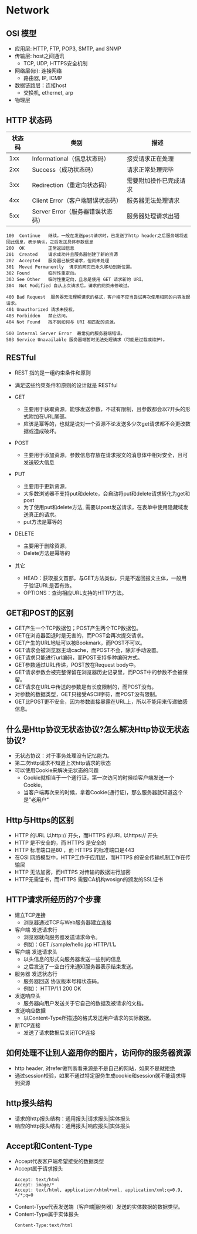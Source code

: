 # Network

## OSI 模型
* 应用层: HTTP, FTP, POP3, SMTP, and SNMP
* 传输层: host之间通讯
  * TCP, UDP, HTTPS安全机制
* 网络层(ip): 连接网络
  * 路由器, IP, ICMP
* 数据链路层：连接host
  * 交换机, ethernet, arp
* 物理层


## HTTP 状态码

| 状态码 | 类别                             | 描述                   |
| ------ | -------------------------------- | ---------------------- |
| 1xx    | Informational（信息状态码）      | 接受请求正在处理       |
| 2xx    | Success（成功状态码）            | 请求正常处理完毕       |
| 3xx    | Redirection（重定向状态码）      | 需要附加操作已完成请求 |
| 4xx    | Client Error（客户端错误状态码） | 服务器无法处理请求     |
| 5xx    | Server Error（服务器错误状态码） | 服务器处理请求出错     |

```
100  Continue	继续，一般在发送post请求时，已发送了http header之后服务端将返回此信息，表示确认，之后发送具体参数信息
200  OK 		正常返回信息
201  Created  	请求成功并且服务器创建了新的资源
202  Accepted 	服务器已接受请求，但尚未处理
301  Moved Permanently  请求的网页已永久移动到新位置。
302 Found  		临时性重定向。
303 See Other  	临时性重定向，且总是使用 GET 请求新的 URI。
304  Not Modified 自从上次请求后，请求的网页未修改过。

400 Bad Request  服务器无法理解请求的格式，客户端不应当尝试再次使用相同的内容发起请求。
401 Unauthorized 请求未授权。
403 Forbidden  	禁止访问。
404 Not Found  	找不到如何与 URI 相匹配的资源。

500 Internal Server Error  最常见的服务器端错误。
503 Service Unavailable 服务器端暂时无法处理请求（可能是过载或维护）。
```

## RESTful
* REST 指的是一组约束条件和原则
* 满足这些约束条件和原则的设计就是 RESTful

* GET
  * 主要用于获取资源，能够发送参数，不过有限制，且参数都会以?开头的形 式附加在URL尾部。
  * 应该是幂等的，也就是说对一个资源不论发送多少次get请求都不会更改数据或造成破坏。
* POST
  * 主要用于添加资源，参数信息存放在请求报文的消息体中相对安全，且可发送较大信息
* PUT
  * 主要用于更新资源，
  * 大多数浏览器不支持put和delete，会自动将put和delete请求转化为get和post
  * 为了使用put和delete方法, 需要以post发送请求，在表单中使用隐藏域发送真正的请求。
  * put方法是幂等的
* DELETE
  * 主要用于删除资源，
  * Delete方法是幂等的

* 其它
  * HEAD：获取报文首部，与GET方法类似，只是不返回报文主体，一般用于验证URL是否有效。
  * OPTIONS：查询相应URL支持的HTTP方法。

## GET和POST的区别
* GET产生一个TCP数据包；POST产生两个TCP数据包。
* GET在浏览器回退时是无害的，而POST会再次提交请求。
* GET产生的URL地址可以被Bookmark，而POST不可以。
* GET请求会被浏览器主动cache，而POST不会，除非手动设置。
* GET请求只能进行url编码，而POST支持多种编码方式。
* GET参数通过URL传递，POST放在Request body中。
* GET请求参数会被完整保留在浏览器历史记录里，而POST中的参数不会被保留。
* GET请求在URL中传送的参数是有长度限制的，而POST没有。
* 对参数的数据类型，GET只接受ASCII字符，而POST没有限制。
* GET比POST更不安全，因为参数直接暴露在URL上，所以不能用来传递敏感信息。 



## 什么是Http协议无状态协议?怎么解决Http协议无状态协议?
* 无状态协议：对于事务处理没有记忆能力。
* 第二次http请求不知道上次http请求的状态
* 可以使用Cookie来解决无状态的问题
  * Cookie就相当于一个通行证，第一次访问的时候给客户端发送一个Cookie，
  * 当客户端再次来的时候，拿着Cookie(通行证)，那么服务器就知道这个是”老用户“

## Http与Https的区别
* HTTP 的URL 以http:// 开头，而HTTPS 的URL 以https:// 开头
* HTTP 是不安全的，而 HTTPS 是安全的
* HTTP 标准端口是80 ，而 HTTPS 的标准端口是443
* 在OSI 网络模型中，HTTP工作于应用层，而HTTPS 的安全传输机制工作在传输层
* HTTP 无法加密，而HTTPS 对传输的数据进行加密
* HTTP无需证书，而HTTPS 需要CA机构wosign的颁发的SSL证书


## HTTP请求所经历的7个步骤

* 建立TCP连接
  * 浏览器通过TCP与Web服务器建立连接
* 客户端 发送请求行
  * 浏览器就向服务器发送请求命令。
  * 例如：GET /sample/hello.jsp HTTP/1.1。
* 客户端 发送请求头
  * 以头信息的形式向服务器发送一些别的信息
  * 之后发送了一空白行来通知服务器表示结束发送。
* 服务器 发送状态行
  * 服务器回送 协议版本号和状态码。
  * 例如： HTTP/1.1 200 OK
* 发送响应头
  * 服务器向用户发送关于它自己的数据及被请求的文档。
* 发送响应数据
  * 以Content-Type所描述的格式发送用户请求的实际数据。
* 断TCP连接
  * 发送了请求数据后关闭TCP连接

## 如何处理不让别人盗用你的图片，访问你的服务器资源
* http header, 对refer做判断看来源是不是自己的网站，如果不是就拒绝
* 通过session校验，如果不通过特定服务生成cookie和session就不能请求得到资源

## http报头结构
* 请求的http报头结构：通用报头|请求报头|实体报头 
* 响应的http报头结构：通用报头|响应报头|实体报头

## Accept和Content-Type
* Accept代表客户端希望接受的数据类型
* Accept属于请求报头
  ```
  Accept: text/html
  Accept: image/*
  Accept: text/html, application/xhtml+xml, application/xml;q=0.9, */*;q=0
  ```
* Content-Type代表发送端（客户端|服务器）发送的实体数据的数据类型。
* Content-Type属于实体报头
  ```
  Content-Type:text/html
  ```
